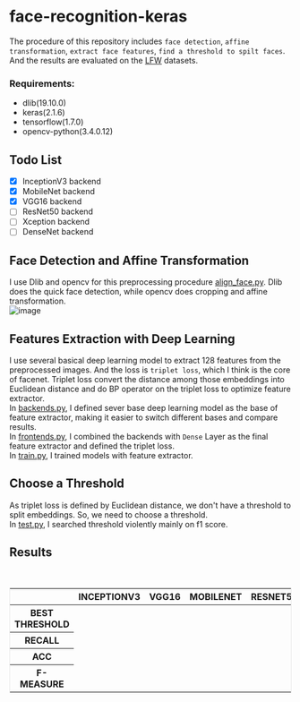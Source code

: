 # face-recognition-keras
The procedure of this repository includes `face detection`, `affine transformation`, `extract face features`, `find a threshold to spilt faces`. And the results are evaluated on the [LFW](http://vis-www.cs.umass.edu/lfw/) datasets.</br>

### Requirements:</br>
* dlib(19.10.0)
* keras(2.1.6)
* tensorflow(1.7.0) 
* opencv-python(3.4.0.12)

## Todo List
- [x] InceptionV3 backend
- [x] MobileNet backend
- [x] VGG16 backend
- [ ] ResNet50 backend
- [ ] Xception backend
- [ ] DenseNet backend

## Face Detection and Affine Transformation
I use Dlib and opencv for this preprocessing procedure <a href="https://github.com/mjDelta/face-recognition-keras/blob/master/align_face.py">align_face.py</a>. Dlib does the quick face detection, while opencv does cropping and affine transformation. </br>
![image](https://github.com/mjDelta/face-recognition-keras/blob/master/imgs/preprocessing.png)</br>
## Features Extraction with Deep Learning
I use several basical deep learning model to extract 128 features from the preprocessed images. And the loss is `triplet loss`, which I think is the core of facenet. Triplet loss convert the distance among those embeddings into Euclidean distance and do BP operator on the triplet loss to optimize feature extractor.</br>
In <a href="https://github.com/mjDelta/face-recognition-keras/blob/master/backends.py">backends.py</a>, I defined sever base deep learning model as the base of feature extractor, making it easier to switch different bases and compare results.</br>
In <a href="https://github.com/mjDelta/face-recognition-keras/blob/master/frontends.py">frontends.py</a>, I combined the backends with `Dense` Layer as the final feature extractor and defined the triplet loss.</br>
In <a href="https://github.com/mjDelta/face-recognition-keras/blob/master/train.py">train.py</a>, I trained models with feature extractor.</br>
## Choose a Threshold
As triplet loss is defined by Euclidean distance, we don't have a threshold to split embeddings. So, we need to choose a threshold.</br>
In <a href="https://github.com/mjDelta/face-recognition-keras/blob/master/test.py">test.py</a>, I searched threshold violently mainly on f1 score.</br>
## Results
<br>
		<table style='border:1px solid #e8e8e8;'>
		<thead>
			<tr>
				<th></th>
				<th>INCEPTIONV3</th>
				<th>VGG16</th>
        <th>MOBILENET</th>
        <th>RESNET50</th>
        <th>XCEPTION</th>
        <th>DENSENET</th>
			</tr>
		</thead>
		<tbody>
			<tr>
				<th>BEST THRESHOLD</th>
				<td></td>
				<td></td>
        <td></td>
				<td></td>
        <td></td>
				<td></td>
			</tr>
			<tr>
				<th>RECALL</th>
				<td></td>
				<td></td>
        <td></td>
				<td></td>
        <td></td>
				<td></td>
			</tr>
			<tr>
				<th>ACC</th>
				<td></td>
				<td></td>
        <td></td>
				<td></td>
        <td></td>
				<td></td>
			</tr>
			<tr>
				<th>F-MEASURE</th>
				<td></td>
				<td></td>
        <td></td>
				<td></td>
        <td></td>
				<td></td>
			</tr>
		</tbody>
		</table>
